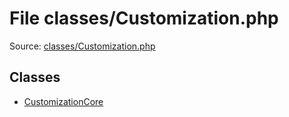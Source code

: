 File classes/Customization.php
=========

Source: [classes/Customization.php](https://github.com/PrestaShop/PrestaShop/blob/1.6.0.6/classes/Customization.php)


Classes
-------

* [CustomizationCore](class.CustomizationCore.md)

